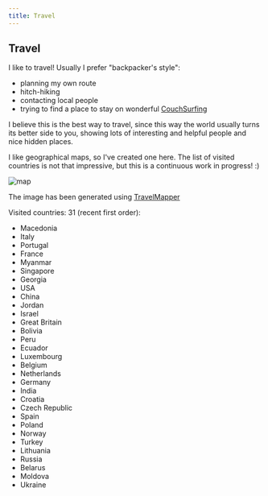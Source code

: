 ```yaml
---
title: Travel
---
```


## Travel

I like to travel! Usually I prefer "backpacker's style":

- planning my own route
- hitch-hiking
- contacting local people
- trying to find a place to stay on wonderful [CouchSurfing]

I believe this is the best way to travel, since this way the world
usually turns its better side to you, showing lots of interesting and
helpful people and nice hidden places.

I like geographical maps, so I've created one here. The list of
visited countries is not that impressive, but this is a continuous
work in progress! :)

![map] &nbsp;

The image has been generated using [TravelMapper]

Visited countries: 31 (recent first order):

- Macedonia
- Italy
- Portugal
- France
- Myanmar
- Singapore
- Georgia
- USA
- China
- Jordan
- Israel
- Great Britain
- Bolivia
- Peru
- Ecuador
- Luxembourg
- Belgium
- Netherlands
- Germany
- India
- Croatia
- Czech Republic
- Spain
- Poland
- Norway
- Turkey
- Lithuania
- Russia
- Belarus
- Moldova
- Ukraine

[CouchSurfing]: http://couchsurfing.org
[TravelMapper]: http://iveselov.info/travelmapper/
[map]: http://chart.apis.google.com/chart?cht=map:fixed=-70,-180,80,180&chs=600x400&chf=bg,s,336699&chco=d0d0d0,cc0000&chld=US|MK|IT|PT|FR|MM|SG|GE|CN|JO|IL|GB|BO|PE|EC|LU|BE|NL|DE|IN|HR|CZ|ES|PL|NO|TR|LT|RU|BY|MD|UA&chd=s:9999999999999999999999999999999

